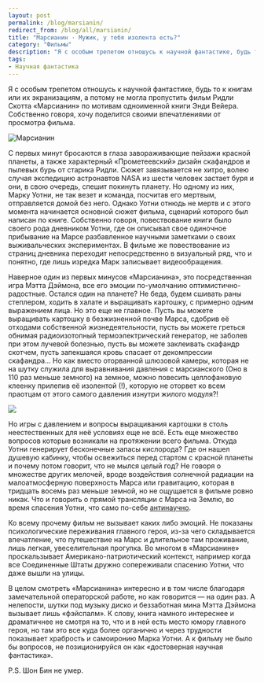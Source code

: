 ```yaml
---
layout: post
permalink: /blog/marsianin/
redirect_from: /blog/all/marsianin/
title: "Марсианин · Мужик, у тебя изолента есть?"
category: "Фильмы"
description: "Я с особым трепетом отношусь к научной фантастике, будь то к книгам или их экранизациям, а потому не могла пропустить фильм Ридли Скотта «Марсианин» по мотивам одноименной книги Энди Вейера."
tags:
- Научная фантастика
---
```


Я с особым трепетом отношусь к научной фантастике, будь то к книгам или их экранизациям, а потому не могла пропустить фильм Ридли Скотта «Марсианин» по мотивам одноименной книги Энди Вейера. Собственно говоря, хочу поделится своими впечатлениями от просмотра фильма.

![Марсианин](http://i.imgur.com/r4bqcfv.jpg)

С первых минут бросаются в глаза завораживающие пейзажи красной планеты, а также характерный «Прометеевский» дизайн скафандров и пылевых бурь от старика Ридли. Сюжет завязывается не хитро, волею случая экспедицию астронавтов NASA из шести человек застает буря и они, в свою очередь, спешит покинуть планету. Но одному из них, Марку Уотни, не так везет и команда, посчитав его мертвым, отправляется домой без него. Однако Уотни отнюдь не мертв и с этого момента начинается основной сюжет фильма, сценарий которого был написан по книге. Собственно говоря, повествование книги было своего рода дневником Уотни, где он описывал свое одиночное прибывание на Марсе разбавленное научными заметками о своих выживальческих экспериментах. В фильме же повествование из страниц дневника переходит непосредственно в визуальный ряд, что и понятно, где лишь изредка Марк записывает видеообращения.

<p main>Наверное один из первых минусов «Марсианина», это посредственная игра Мэтта Дэймона, все его эмоции по-умолчанию оптимистично-радостные. Остался один на планете? Не беда, будем сшивать раны степлером, ходить в халате и выращивать картошку, с примерно одним выражением лица. Но это еще не главное. Пусть вы можете выращивать картошку в безжизненной почве Марса, сдобрив её отходами собственной жизнедеятельности, пусть вы можете греться обнимая радиоизотопный термоэлектрический генератор, не заболев при этом лучевой болезнью, пусть вы можете заклеивать скафандр скотчем, пусть запекшаяся кровь спасает от декомпрессии скафандра… Но как вместо оторванной шлюзовой камеры, которая не на шутку служила для выравнивания давления с марсианского (Оно в 110 раз меньше земного) на земное, можно повесить целлофановую клеенку прилепив её изолентой (!), которую не оторвет ко всем праотцам от этого самого давления изнутри жилого модуля?!</p>

<p aside><img src="http://i.imgur.com/kpXvVlk.jpg" /></p>

Но игры с давлением и вопросы выращивания картошки в столь неестественных для неё условиях еще не всё. Есть еще множество вопросов которые возникали на протяжении всего фильма. Откуда Уотни генерирует бесконечные запасы кислорода? Где он нашел душевую кабинку, чтобы освежиться перед стартом с красной планеты и почему потом говорит, что не мылся целый год? Не говоря о множестве других мелочей, вроде воздействия солнечной радиации на малоатмосферную поверхность Марса или гравитацию, которая в тридцать восемь раз меньше земной, но не ощущается в фильме ровно никак. Что и говорить о прямой трансляции с Марса на Землю, во время спасения Уотни, что само по-себе [антинаучно](http://ru.wikipedia.org/wiki/Дальняя_космическая_связь).

<p quote>Ко всему прочему фильм не вызывает каких либо эмоций. Не показаны психологические переживания главного героя, из-за чего складывается впечатление, что путешествие на Марс и длительное там проживание, лишь легкая, увеселительная прогулка. Во многом в «Марсианине» проскальзывает Американо-патриотический контекст, например когда все Соединенные Штаты дружно сопереживали спасению Уотни, что даже вышли на улицы.</p>

В целом смотреть «Марсианина» интересно и в том числе благодаря замечательной операторской работе, но как говорится — на один раз. А нелепости, шутки под музыку диско и беззаботная мина Мэтта Дэймона вызывает лишь «фэйспалм». К слову, книга намного интереснее и драматичнее не смотря на то, что и в ней есть место юмору главного героя, но там это все куда более органично и через трудности показывает храбрость и самоиронию Марка Уотни. А к фильму не было бы вопросов, не позиционируйся он как «достоверная научная фантастика».

P.S. Шон Бин не умер.